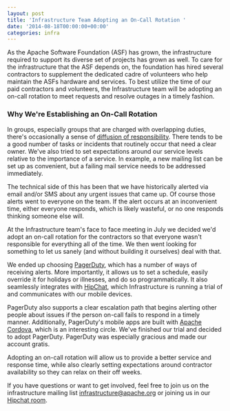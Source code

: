 ```yaml
---
layout: post
title: 'Infrastructure Team Adopting an On-Call Rotation '
date: '2014-08-18T00:00:00+00:00'
categories: infra
---
```

<p>As the Apache Software Foundation (ASF) has grown, the infrastructure required to support its diverse set of projects has grown as well. To care for the infrastructure that the ASF depends on, the foundation has hired several contractors to supplement the dedicated cadre of volunteers who help maintain the ASFs hardware and services. To best utilize the time of our paid contractors and volunteers, the Infrastructure team will be adopting an on-call rotation to meet requests and resolve outages in a timely fashion.&nbsp;</p> 
  <h3>Why We're Establishing an On-Call Rotation
</h3> 
  <p>
In groups, especially groups that are charged with overlapping duties, there's occasionally a sense of <a href="http://en.wikipedia.org/wiki/Diffusion_of_responsibility" target="_blank">diffusion of responsibility</a>. There tends to be a good number of tasks or incidents that routinely occur that need a clear owner. We've also tried to set expectations around our service levels relative to the importance of a service. In example, a new mailing list can be set up as convenient, but a failing mail service needs to be addressed immediately.

</p> 
  <p>The technical side of this has been that we have historically alerted via email and/or SMS about any urgent issues that came up. Of course those alerts went to everyone on the team. If the alert occurs at an inconvenient time, either everyone responds, which is likely wasteful, or no one responds thinking someone else will.

</p> 
  <p>At the Infrastructure team's face to face meeting in July we decided we'd adopt an on-call rotation for the contractors so that everyone wasn't responsible for everything all of the time.  We then went looking for something to let us sanely (and without building it ourselves) deal with that. </p> 
  <p>

We ended up choosing <a href="https://pagerduty.com" target="_blank">PagerDuty</a>, which has a number of ways of receiving alerts. More importantly, it allows us to set a schedule, easily override it for holidays or illnesses, and do so programmatically. It also seamlessly integrates with <a href="https://hipchat.com">HipChat</a>, which Infrastructure is running a trial of and communicates with our mobile devices. </p> 
  <p>

PagerDuty also supports a clear escalation path that begins alerting other people about issues if the person on-call fails to respond in a timely manner. Additionally, PagerDuty's mobile apps are built with <a href="https://cordova.apache.org">Apache Cordova</a>, which is an interesting circle. We've finished our trial and decided to adopt PagerDuty. PagerDuty&nbsp;was especially gracious and made our account gratis.

</p> 
  <p>Adopting an on-call rotation will allow us to provide a better service and response time, while also clearly setting expectations around contractor availability so they can relax on their off weeks. </p> 
  <p>

If you have questions or want to get involved, feel free to join us on the infrastructure mailing list infrastructure@apache.org or joining us in our <a href="http://www.hipchat.com/gw4Cfp7JY" target="_blank">Hipchat room</a>. 
</p>
